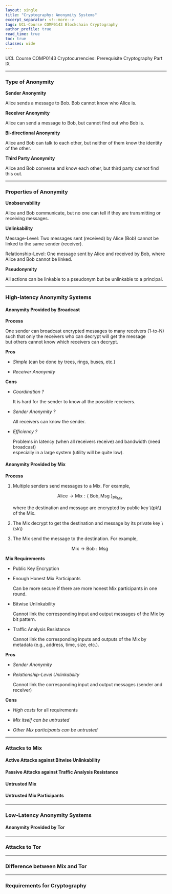 ```yaml
---
layout: single
title: "Cryptography: Anonymity Systems"
excerpt_separator: <!--more-->
tags: UCL-Course COMP0143 Blockchain Cryptography
author_profile: true
read_time: true
toc: true
classes: wide
---
```


UCL Course COMP0143 Cryptocurrencies: Prerequisite Cryptography Part IX

<!--more-->

---
### Type of Anonymity

**Sender Anonymity**

Alice sends a message to Bob. Bob cannot know who Alice is.

**Receiver Anonymity**

Alice can send a message to Bob, but cannot find out who Bob is.

**Bi-directional Anonymity**

Alice and Bob can talk to each other, but neither of them know the identity of the other.

**Third Party Anonymity**

Alice and Bob converse and know each other, but third party cannot find this out.

---
### Properties of Anonymity

**Unobservability**

Alice and Bob communicate, but no one can tell if they are transmitting or receiving messages.

**Unlinkability**

Message-Level: Two messages sent (received) by Alice (Bob) cannot be linked to the same sender (receiver).

Relationship-Level: One message sent by Alice and received by Bob, where Alice and Bob cannot be linked.

**Pseudonymity**

All actions can be linkable to a pseudonym but be unlinkable to a principal.

---
### High-latency Anonymity Systems

#### Anonymity Provided by Broadcast

**Process**

One sender can broadcast encrypted messages to many receivers (1-to-N)  
such that only the receivers who can decrypt will get the message  
but others cannot know which receivers can decrypt.

**Pros**

- *Simple* (can be done by trees, rings, buses, etc.)

- *Receiver Anonymity*

**Cons**

- *Coordination ?*

	It is hard for the sender to know all the possible receivers.

- *Sender Anonymity ?*

	All receivers can know the sender.

- *Efficiency ?*

	Problems in latency (when all receivers receive) and bandwidth (need broadcast)  
    especially in a large system (utility will be quite low).

#### Anonymity Provided by Mix

**Process**

1. Multiple senders send messages to a Mix. For example,

	$$
    \text{Alice} \rightarrow \text{Mix}: \{\ \text{Bob}, \, \text{Msg} \ \}_{pk_{\text{Mix}}}
    $$

	where the destination and message are encrypted by public key \\(pk\\) of the Mix.

2. The Mix decrypt to get the destination and message by its private key \\(sk\\)

3. The Mix send the message to the destination. For example,

	$$
    \text{Mix} \rightarrow \text{Bob}: \text{Msg}
    $$

**Mix Requirements**

- Public Key Encryption

- Enough Honest Mix Participants

    Can be more secure if there are more honest Mix participants in one round.

- Bitwise Unlinkability

    Cannot link the corresponding input and output messages of the Mix by bit pattern.

- Traffic Analysis Resistance

    Cannot link the corresponding inputs and outputs of the Mix by metadata (e.g., address, time, size, etc.).

**Pros**

- *Sender Anonymity*

- *Relationship-Level Unlinkability* 

    Cannot link the corresponding input and output messages (sender and receiver)

**Cons**

- *High costs* for all requirements

- *Mix itself can be untrusted*

- *Other Mix participants can be untrusted*

---
### Attacks to Mix

#### Active Attacks against Bitwise Unlinkability

#### Passive Attacks against Traffic Analysis Resistance

#### Untrusted Mix

#### Untrusted Mix Participants

---
### Low-Latency Anonymity Systems

#### Anonymity Provided by Tor

---
### Attacks to Tor

---
### Difference between Mix and Tor

---
### Requirements for Cryptography
